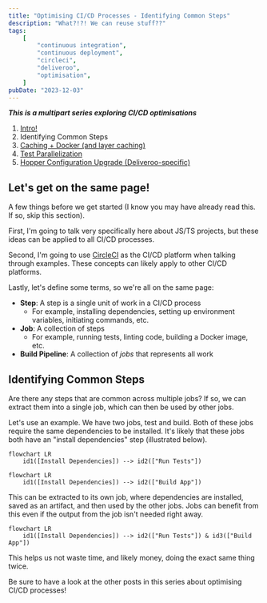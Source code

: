 ```yaml
---
title: "Optimising CI/CD Processes - Identifying Common Steps"
description: "What?!?! We can reuse stuff??"
tags:
    [
        "continuous integration",
        "continuous deployment",
        "circleci",
        "deliveroo",
        "optimisation",
    ]
pubDate: "2023-12-03"
---
```


**_This is a multipart series exploring CI/CD optimisations_**

1. [Intro!](./optimising-ci-cd-processes.md)
2. Identifying Common Steps
3. [Caching + Docker (and layer caching)](./optimising-ci-cd-caching.md)
4. [Test Parallelization](./optimising-ci-cd-test-parallelization.md)
5. [Hopper Configuration Upgrade (Deliveroo-specific)](./optimising-ci-cd-hopper-upgrades.md)

## Let's get on the same page!

A few things before we get started (I know you may have already read this. If so, skip this section).

First, I'm going to talk very specifically here about JS/TS projects, but these ideas can be applied to all CI/CD
processes.

Second, I'm going to use [CircleCI](https://circleci.com/) as the CI/CD platform when talking through examples. These
concepts can likely apply to other CI/CD platforms.

Lastly, let's define some terms, so we're all on the same page:

-   **Step**: A step is a single unit of work in a CI/CD process
    -   For example, installing dependencies, setting up environment variables, initiating commands, etc.
-   **Job**: A collection of steps
    -   For example, running tests, linting code, building a Docker image, etc.
-   **Build Pipeline**: A collection of _jobs_ that represents all work

## Identifying Common Steps

Are there any steps that are common across multiple jobs? If so, we can extract them into a single job, which can then
be used by other jobs.

Let's use an example. We have two jobs, test and build. Both of these jobs require the same dependencies to be installed.
It's likely that these jobs both have an "install dependencies" step (illustrated below).

```mermaid
flowchart LR
    id1([Install Dependencies]) --> id2(["Run Tests"])
```

```mermaid
flowchart LR
    id1([Install Dependencies]) --> id2(["Build App"])
```

This can be extracted to its own job, where dependencies are installed, saved as an artifact, and then used by the other
jobs. Jobs can benefit from this even if the output from the job isn't needed right away.

```mermaid
flowchart LR
    id1([Install Dependencies]) --> id2(["Run Tests"]) & id3(["Build App"])
```

This helps us not waste time, and likely money, doing the exact same thing twice.

Be sure to have a look at the other posts in this series about optimising CI/CD processes!
